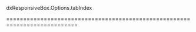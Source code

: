 <!--id-->dxResponsiveBox.Options.tabIndex<!--/id-->
<!--merge--><!--/merge-->
<!--hidden--><!--/hidden-->
===========================================================================
